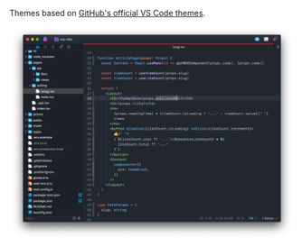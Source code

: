 Themes based on [GitHub's official VS Code themes](https://marketplace.visualstudio.com/items?itemName=GitHub.github-vscode-theme).

![Dark Dimmed theme screenshot](./docs/dark-dimmed.png)
